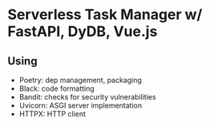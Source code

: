 # Serverless Task Manager w/ FastAPI, DyDB, Vue.js

## Using
- Poetry: dep management, packaging
- Black: code formatting
- Bandit: checks for security vulnerabilities
- Uvicorn: ASGI server implementation
- HTTPX: HTTP client